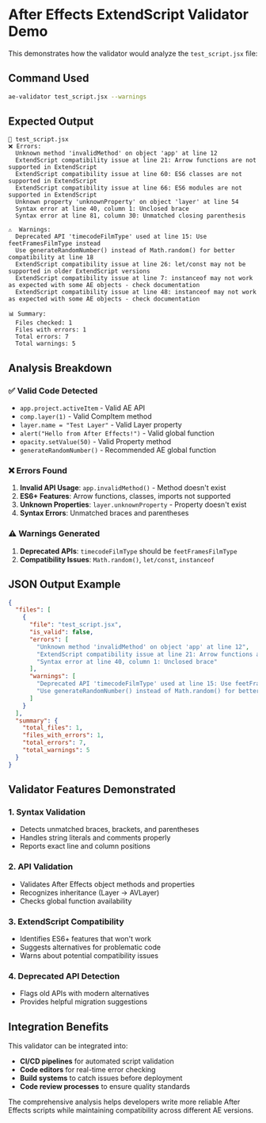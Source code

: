 # After Effects ExtendScript Validator Demo

This demonstrates how the validator would analyze the `test_script.jsx` file:

## Command Used
```bash
ae-validator test_script.jsx --warnings
```

## Expected Output

```
📁 test_script.jsx
❌ Errors:
  Unknown method 'invalidMethod' on object 'app' at line 12
  ExtendScript compatibility issue at line 21: Arrow functions are not supported in ExtendScript
  ExtendScript compatibility issue at line 60: ES6 classes are not supported in ExtendScript
  ExtendScript compatibility issue at line 66: ES6 modules are not supported in ExtendScript
  Unknown property 'unknownProperty' on object 'layer' at line 54
  Syntax error at line 40, column 1: Unclosed brace
  Syntax error at line 81, column 30: Unmatched closing parenthesis

⚠️  Warnings:
  Deprecated API 'timecodeFilmType' used at line 15: Use feetFramesFilmType instead
  Use generateRandomNumber() instead of Math.random() for better compatibility at line 18
  ExtendScript compatibility issue at line 26: let/const may not be supported in older ExtendScript versions
  ExtendScript compatibility issue at line 7: instanceof may not work as expected with some AE objects - check documentation
  ExtendScript compatibility issue at line 48: instanceof may not work as expected with some AE objects - check documentation

📊 Summary:
  Files checked: 1
  Files with errors: 1
  Total errors: 7
  Total warnings: 5
```

## Analysis Breakdown

### ✅ Valid Code Detected
- `app.project.activeItem` - Valid AE API
- `comp.layer(1)` - Valid CompItem method
- `layer.name = "Test Layer"` - Valid Layer property
- `alert("Hello from After Effects!")` - Valid global function
- `opacity.setValue(50)` - Valid Property method
- `generateRandomNumber()` - Recommended AE global function

### ❌ Errors Found
1. **Invalid API Usage**: `app.invalidMethod()` - Method doesn't exist
2. **ES6+ Features**: Arrow functions, classes, imports not supported
3. **Unknown Properties**: `layer.unknownProperty` - Property doesn't exist
4. **Syntax Errors**: Unmatched braces and parentheses

### ⚠️ Warnings Generated
1. **Deprecated APIs**: `timecodeFilmType` should be `feetFramesFilmType`
2. **Compatibility Issues**: `Math.random()`, `let/const`, `instanceof`

## JSON Output Example

```json
{
  "files": [
    {
      "file": "test_script.jsx",
      "is_valid": false,
      "errors": [
        "Unknown method 'invalidMethod' on object 'app' at line 12",
        "ExtendScript compatibility issue at line 21: Arrow functions are not supported in ExtendScript",
        "Syntax error at line 40, column 1: Unclosed brace"
      ],
      "warnings": [
        "Deprecated API 'timecodeFilmType' used at line 15: Use feetFramesFilmType instead",
        "Use generateRandomNumber() instead of Math.random() for better compatibility at line 18"
      ]
    }
  ],
  "summary": {
    "total_files": 1,
    "files_with_errors": 1,
    "total_errors": 7,
    "total_warnings": 5
  }
}
```

## Validator Features Demonstrated

### 1. Syntax Validation
- Detects unmatched braces, brackets, and parentheses
- Handles string literals and comments properly
- Reports exact line and column positions

### 2. API Validation
- Validates After Effects object methods and properties
- Recognizes inheritance (Layer → AVLayer)
- Checks global function availability

### 3. ExtendScript Compatibility
- Identifies ES6+ features that won't work
- Suggests alternatives for problematic code
- Warns about potential compatibility issues

### 4. Deprecated API Detection
- Flags old APIs with modern alternatives
- Provides helpful migration suggestions

## Integration Benefits

This validator can be integrated into:

- **CI/CD pipelines** for automated script validation
- **Code editors** for real-time error checking
- **Build systems** to catch issues before deployment
- **Code review processes** to ensure quality standards

The comprehensive analysis helps developers write more reliable After Effects scripts while maintaining compatibility across different AE versions. 
